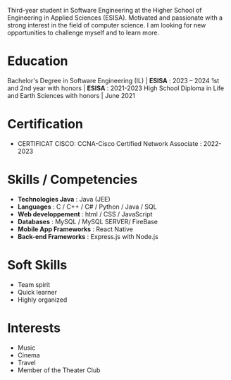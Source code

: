 Third-year student in Software Engineering at the Higher School of Engineering in Applied Sciences (ESISA). 
Motivated and passionate with a strong interest in the field of computer science. 
I am looking for new opportunities to challenge myself and to learn more.
# Education
  Bachelor's Degree in Software Engineering (IL) | **ESISA** :  2023 – 2024
  1st and 2nd year with honors | **ESISA** : 2021-2023
  High School Diploma in Life and Earth Sciences with honors | June 2021
# Certification
  - CERTIFICAT CISCO: CCNA-Cisco Certified Network Associate : 2022-2023
# Skills / Competencies
  - **Technologies Java** : Java (JEE)
  - **Languages** : C / C++ / C# / Python / Java / SQL
  - **Web developpement** : html / CSS / JavaScript
  - **Databases** : MySQL / MySQL SERVER/ FireBase
  - **Mobile App Frameworks** : React Native
  - **Back-end Frameworks** : Express.js with Node.js
# Soft Skills
  - Team spirit
  - Quick learner
  - Highly organized
# Interests
  - Music
  - Cinema
  - Travel
  - Member of the Theater Club
